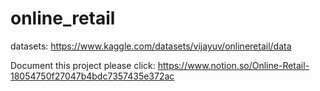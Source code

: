 # online_retail

datasets: https://www.kaggle.com/datasets/vijayuv/onlineretail/data

Document this project please click: https://www.notion.so/Online-Retail-18054750f27047b4bdc7357435e372ac
